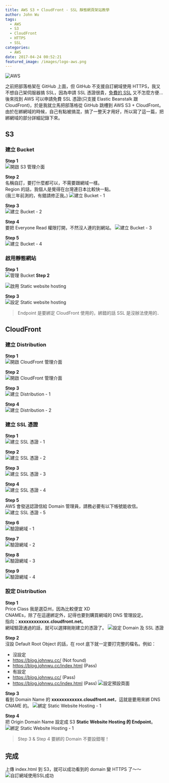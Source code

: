 ```yaml
---
title: AWS S3 + CloudFront - SSL 靜態網頁架站教學
author: John Wu
tags:
  - AWS
  - S3
  - CloudFront
  - HTTPS
  - SSL
categories:
  - AWS
date: 2017-04-24 00:52:21
featured_image: /images/logo-aws.png
---
```

![AWS](/images/logo-aws.png)

之前把部落格架在 GitHub 上面，但 GitHub 不支援自訂網域使用 HTTPS，我又不想自己架伺服器搞 SSL，因為申請 SSL 憑證很貴，[免費的 SSL](/article/ssl-for-free.html) 又不怎麼方便...  
後來找到 AWS 可以申請免費 SSL 憑證(只支援 Elastic Beanstalk 跟 CloudFront)，於是我就立馬把部落格從 GitHub 跳槽到 AWS S3 + CloudFront。  
由於在綁網域的時候，自己有點被搞混，搞了一整天才用好，所以寫了這一篇，把綁網域的部分詳細記錄下來。

<!-- more -->

## S3

### 建立 Bucket

**Step 1**  
![開啟 S3 管理介面](/images/pasted-11.png)

**Step 2**  
名稱自訂，要打什麼都可以，不需要跟網域一樣。  
Region 的話，我個人是覺得在台灣連日本比較快一點。  
(我三年前測的，有錯請修正我。)
![建立 Bucket - 1](/images/pasted-60.png)

**Step 3**  
![建立 Bucket - 2](/images/pasted-66.png)

**Step 4**  
要把 Everyone Read 權限打開，不然沒人連的到網站。
![建立 Bucket - 3](/images/pasted-67.png)

**Step 5**  
![建立 Bucket - 4](/images/pasted-68.png)


### 啟用靜態網站

**Step 1**  
![管理 Bucket](/images/pasted-70.png)
**Step 2**  

![啟用 Static website hosting](/images/pasted-71.png)

**Step 3**  
![設定 Static website hosting](/images/pasted-72.png)
> Endpoint 是要綁定 CloudFront 使用的，綁錯的話 SSL 是沒辦法使用的．

## CloudFront
### 建立 Distribution
**Step 1**  
![開啟 CloudFront 管理介面](/images/pasted-90.png)

**Step 2**  
![開啟 CloudFront 管理介面](/images/pasted-73.png)

**Step 3**  
![建立 Distribution - 1](/images/pasted-74.png)

**Step 4**  
![建立 Distribution - 2](/images/pasted-75.png)

### 建立 SSL 憑證

**Step 1**  
![建立 SSL 憑證 - 1](/images/pasted-80.png)

**Step 2**  
![建立 SSL 憑證 - 2](/images/pasted-76.png)

**Step 3**  
![建立 SSL 憑證 - 3](/images/pasted-77.png)

**Step 4**  
![建立 SSL 憑證 - 4](/images/pasted-78.png)

**Step 5**  
AWS 會發送認證信給 Domain 管理員，請務必要有以下帳號能收信。
![建立 SSL 憑證 - 5](/images/pasted-79.png)

**Step 6**  
![驗證網域 - 1](/images/pasted-81.png)

**Step 7**  
![驗證網域 - 2](/images/pasted-82.png)

**Step 8**  
![驗證網域 - 3](/images/pasted-83.png)

**Step 9**  
![驗證網域 - 4](/images/pasted-84.png)

### 設定 Distribution

**Step 1**  
Price Class 我是選亞州，因為比較便宜 XD  
CNAMEs，除了在這邊綁定外，記得也要到購買網域的 DNS 管理設定。  
指向：**xxxxxxxxxxxx.cloudfront.net**。  
網域驗證通過的話，就可以選擇剛剛建立的憑證了。
![設定 Domain 及 SSL 憑證](/images/pasted-85.png)

**Step 2**  
沒設 Default Root Object 的話，在 root 底下就一定要打完整的檔名。例如：
* 沒設定
 * https://blog.johnwu.cc/ (Not found)
 * https://blog.johnwu.cc/index.html (Pass)
* 有設定
 * https://blog.johnwu.cc/ (Pass)
 * https://blog.johnwu.cc/index.html (Pass)
![設定預設頁面](/images/pasted-86.png)

**Step 3**  
看到 Domain Name 的 **xxxxxxxxxxxx.cloudfront.net**，這就是要用來綁 DNS CNAME 的。
![綁定 Static Website Hosting - 1](/images/pasted-87.png)

**Step 4**  
把 Origin Domain Name 設定成 S3 **Static Website Hosting 的 Endpoint**。
![綁定 Static Website Hosting - 1](/images/pasted-88.png)  

> Step 3 & Step 4 要綁的 Domain 不要設錯喔！

## 完成
上傳 index.html 到 S3，就可以成功看到的 domain 變 HTTPS 了～～
![自訂網域使用SSL成功](/images/pasted-89.png)
